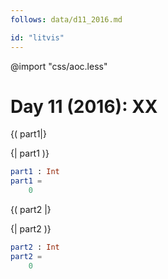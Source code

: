 ```yaml
---
follows: data/d11_2016.md

id: "litvis"
---
```


@import "css/aoc.less"

# Day 11 (2016): XX

{( part1|}

{| part1 )}

```elm {l r}
part1 : Int
part1 =
    0
```

{( part2 |}

{| part2 )}

```elm {l r}
part2 : Int
part2 =
    0
```

